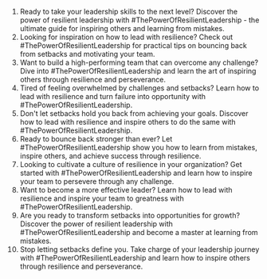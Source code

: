 1. Ready to take your leadership skills to the next level? Discover the power of resilient leadership with #ThePowerOfResilientLeadership - the ultimate guide for inspiring others and learning from mistakes.
2. Looking for inspiration on how to lead with resilience? Check out #ThePowerOfResilientLeadership for practical tips on bouncing back from setbacks and motivating your team.
3. Want to build a high-performing team that can overcome any challenge? Dive into #ThePowerOfResilientLeadership and learn the art of inspiring others through resilience and perseverance.
4. Tired of feeling overwhelmed by challenges and setbacks? Learn how to lead with resilience and turn failure into opportunity with #ThePowerOfResilientLeadership.
5. Don't let setbacks hold you back from achieving your goals. Discover how to lead with resilience and inspire others to do the same with #ThePowerOfResilientLeadership.
6. Ready to bounce back stronger than ever? Let #ThePowerOfResilientLeadership show you how to learn from mistakes, inspire others, and achieve success through resilience.
7. Looking to cultivate a culture of resilience in your organization? Get started with #ThePowerOfResilientLeadership and learn how to inspire your team to persevere through any challenge.
8. Want to become a more effective leader? Learn how to lead with resilience and inspire your team to greatness with #ThePowerOfResilientLeadership.
9. Are you ready to transform setbacks into opportunities for growth? Discover the power of resilient leadership with #ThePowerOfResilientLeadership and become a master at learning from mistakes.
10. Stop letting setbacks define you. Take charge of your leadership journey with #ThePowerOfResilientLeadership and learn how to inspire others through resilience and perseverance.
